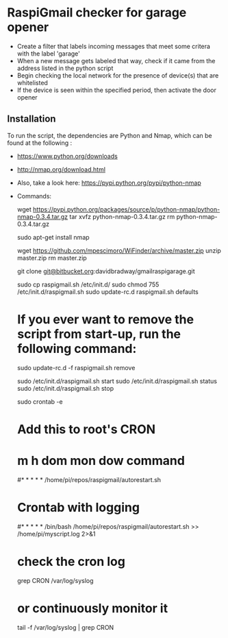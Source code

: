 # RaspiGmail checker for garage opener

- Create a filter that labels incoming messages that meet some critera with the label 'garage'
- When a new message gets labeled that way, check if it came from the address listed in the python script
- Begin checking the local network for the presence of device(s) that are whitelisted
- If the device is seen within the specified period, then activate the door opener

## Installation

To run the script, the dependencies are Python and Nmap, which can be found at the following : 
- https://www.python.org/downloads
- http://nmap.org/download.html
- Also, take a look here: https://pypi.python.org/pypi/python-nmap
- Commands:

    wget https://pypi.python.org/packages/source/p/python-nmap/python-nmap-0.3.4.tar.gz
    tar xvfz python-nmap-0.3.4.tar.gz 
    rm python-nmap-0.3.4.tar.gz 

    sudo apt-get install nmap

    wget https://github.com/mpescimoro/WiFinder/archive/master.zip
    unzip master.zip 
    rm master.zip 

    git clone git@bitbucket.org:davidbradway/gmailraspigarage.git

    sudo cp raspigmail.sh /etc/init.d/
    sudo chmod 755 /etc/init.d/raspigmail.sh 
    sudo update-rc.d raspigmail.sh defaults
    # If you ever want to remove the script from start-up, run the following command:
    sudo update-rc.d -f raspigmail.sh remove

    sudo /etc/init.d/raspigmail.sh start
    sudo /etc/init.d/raspigmail.sh status
    sudo /etc/init.d/raspigmail.sh stop

    sudo crontab -e
    # Add this to root's CRON
    # m h  dom mon dow   command
    #* * * * * /home/pi/repos/raspigmail/autorestart.sh

    # Crontab with logging
    #* * * * * /bin/bash /home/pi/repos/raspigmail/autorestart.sh >> /home/pi/myscript.log 2>&1

    # check the cron log
    grep CRON /var/log/syslog

    # or continuously monitor it
    tail -f /var/log/syslog | grep CRON

